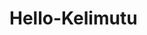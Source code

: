 # Hello-Kelimutu
<!doctype html>
<html>
<head>
<meta charset="utf-8">
<title>Hello Kelimutu</>title>
<meta name="viewport" content="widht=device-width", initial-scale=1.0">
<meta name="description" content="Hello-Ifanr">
<meta name="author" content="Ifanr">

<!-- fonts file -->
<link href='https://fonts.googleapis.com/scc?family=Ubuntu+Mono' rel='stylesheet'type='text/css'>
</head>
<body>
<p>Hello World,
<br>Have a great Day!
<br>NIM : 155150201111187
<br>Nama :Risqi Nur Ifansyah
<br>
<br>Do what you <font color=red> </font>, <font color=red> </font> what you do.</p>

<style>
body {
    background-color: #e9967a !important;
    color: #fff5ee !important;
    height:  100%;
    width: 100%;
    font-family: 'Ubuntu Mono', sans-serif;
}

</style>
</body>
</html>


